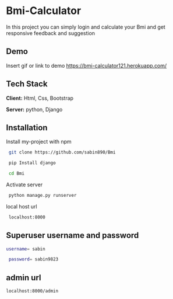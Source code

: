 
# Bmi-Calculator

In this project you can simply login and calculate your Bmi and get responsive feedback and suggestion



## Demo

Insert gif or link to demo
https://bmi-calculator121.herokuapp.com/


## Tech Stack

**Client:** Html, Css, Bootstrap

**Server:** python, Django


## Installation

Install my-project with npm

```bash
 git clone https://github.com/sabin890/Bmi

```

```bash
 pip Install django

``` 

```bash
 cd Bmi

```
Activate server
```bash
 python manage.py runserver

```

local host url
```bash
 localhost:8000
```

## Superuser username and password
```bash
username= sabin

```
```bash
 password= sabin9823
```

## admin url

```bash
localhost:8000/admin
```

